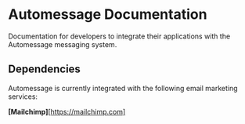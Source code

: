 # Automessage Documentation

Documentation for developers to integrate their applications with the Automessage messaging system.


## Dependencies
Automessage is currently integrated with the following email marketing services:

**[Mailchimp]**[https://mailchimp.com]
